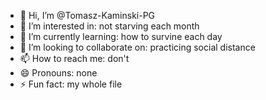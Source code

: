 - 👋 Hi, I’m @Tomasz-Kaminski-PG
- 👀 I’m interested in: not starving each month
- 🌱 I’m currently learning: how to survine each day
- 💞️ I’m looking to collaborate on: practicing social distance
- 📫 How to reach me: don't
- 😄 Pronouns: none
- ⚡ Fun fact: my whole file

<!---
Tomasz-Kaminski-PG/Tomasz-Kaminski-PG is a ✨ special ✨ repository because its `README.md` (this file) appears on your GitHub profile.
You can click the Preview link to take a look at your changes.
--->
